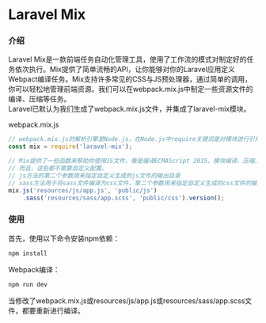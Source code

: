 # Laravel Mix

### 介绍
Laravel Mix是一款前端任务自动化管理工具，使用了工作流的模式对制定好的任务依次执行。Mix提供了简单流畅的API，让你能够对你的Laravel应用定义Webpact编译任务。Mix支持许多常见的CSS与JS预处理器，通过简单的调用，你可以轻松地管理前端资源。我们可以在webpack.mix.js中制定一些资源文件的编译、压缩等任务。  
Laravel已默认为我们生成了webpack.mix.js文件，并集成了laravel-mix模块。  

webpack.mix.js
```js
// webpack.mix.js的解析引擎是Node.js，在Node.js中require关键词是对模块进行引用。
const mix = require('laravel-mix');

// Mix提供了一些函数来帮助你使用JS文件，像是编译ECMAScript 2015、模块编译、压缩、以及简单地合并纯JS文件。
// 而且，这些都不需要自定义配置。
// js方法的第二个参数用来指定自定义生成的js文件的输出目录
// sass方法用于将sass文件编译为css文件，第二个参数用来指定自定义生成的css文件的输出目录
mix.js('resources/js/app.js', 'public/js')
    .sass('resources/sass/app.scss', 'public/css').version();
```

### 使用
首先，使用以下命令安装npm依赖：
```bash
npm install
```
Webpack编译：
```bash
npm run dev
```
当修改了webpack.mix.js或resources/js/app.js或resources/sass/app.scss文件，都要重新进行编译。